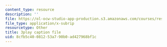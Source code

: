 ```yaml
---
content_type: resource
description: ''
file: https://ol-ocw-studio-app-production.s3.amazonaws.com/courses/res-15-003-shaping-the-future-of-work-15-662x-spring-2016/8cfb5c40081253a790b0ad427968bf1c_ICBy0tTtgR4.vtt
file_type: application/x-subrip
resourcetype: Other
title: 3play caption file
uid: 8cfb5c40-0812-53a7-90b0-ad427968bf1c
---
```

